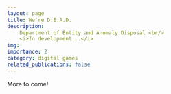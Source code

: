 ```yaml
---
layout: page
title: We're D.E.A.D.
description:
    Department of Entity and Anomaly Disposal <br/>
    <i>In development...</i>
img: 
importance: 2
category: digital games
related_publications: false
---
```


More to come!